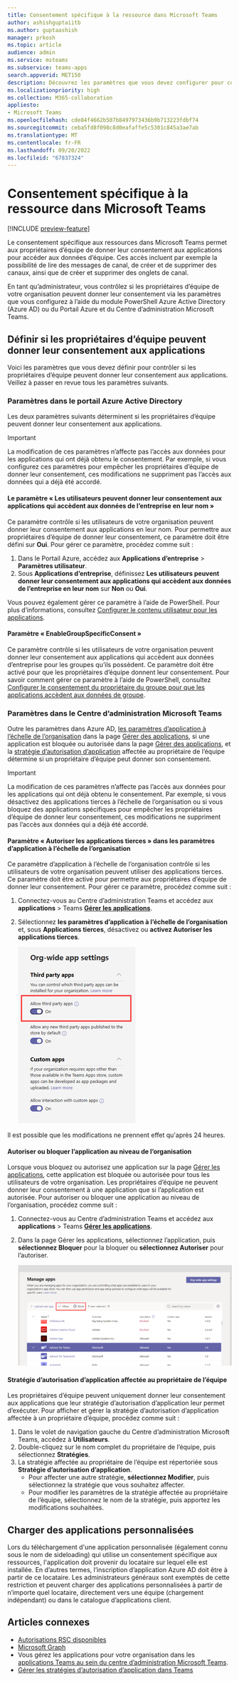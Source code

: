 ```yaml
---
title: Consentement spécifique à la ressource dans Microsoft Teams
author: ashishguptaiitb
ms.author: guptaashish
manager: prkosh
ms.topic: article
audience: admin
ms.service: msteams
ms.subservice: teams-apps
search.appverid: MET150
description: Découvrez les paramètres que vous devez configurer pour contrôler si les propriétaires d’équipes de votre organisation peuvent donner leur consentement aux applications.
ms.localizationpriority: high
ms.collection: M365-collaboration
appliesto:
- Microsoft Teams
ms.openlocfilehash: cde84f4662b507b8497973436b9b713223fdbf74
ms.sourcegitcommit: ceba5fd8f098c8d0eafaffe5c5301c845a3ae7ab
ms.translationtype: MT
ms.contentlocale: fr-FR
ms.lasthandoff: 09/20/2022
ms.locfileid: "67837324"
---
```

# <a name="resource-specific-consent-in-microsoft-teams"></a>Consentement spécifique à la ressource dans Microsoft Teams

[!INCLUDE [preview-feature](includes/preview-feature.md)]

Le consentement spécifique aux ressources dans Microsoft Teams permet aux propriétaires d’équipe de donner leur consentement aux applications pour accéder aux données d’équipe. Ces accès incluent par exemple la possibilité de lire des messages de canal, de créer et de supprimer des canaux, ainsi que de créer et supprimer des onglets de canal.

En tant qu’administrateur, vous contrôlez si les propriétaires d’équipe de votre organisation peuvent donner leur consentement via les paramètres que vous configurez à l’aide du module PowerShell Azure Active Directory (Azure AD) ou du Portail Azure et du Centre d’administration Microsoft Teams.  

## <a name="set-whether-team-owners-can-give-consent-to-apps"></a>Définir si les propriétaires d’équipe peuvent donner leur consentement aux applications

Voici les paramètres que vous devez définir pour contrôler si les propriétaires d’équipe peuvent donner leur consentement aux applications. Veillez à passer en revue tous les paramètres suivants.

### <a name="settings-in-azure-active-directory-portal"></a>Paramètres dans le portail Azure Active Directory

Les deux paramètres suivants déterminent si les propriétaires d’équipe peuvent donner leur consentement aux applications.

> [!IMPORTANT]
> La modification de ces paramètres n’affecte pas l’accès aux données pour les applications qui ont déjà obtenu le consentement. Par exemple, si vous configurez ces paramètres pour empêcher les propriétaires d’équipe de donner leur consentement, ces modifications ne suppriment pas l’accès aux données qui a déjà été accordé.

#### <a name="the-users-can-consent-to-apps-accessing-company-data-on-their-behalf-setting"></a>Le paramètre « Les utilisateurs peuvent donner leur consentement aux applications qui accèdent aux données de l’entreprise en leur nom »

Ce paramètre contrôle si les utilisateurs de votre organisation peuvent donner leur consentement aux applications en leur nom. Pour permettre aux propriétaires d’équipe de donner leur consentement, ce paramètre doit être défini sur **Oui**. Pour gérer ce paramètre, procédez comme suit :

1. Dans le Portail Azure, accédez aux **Applications d’entreprise** > **Paramètres utilisateur**.
2. Sous **Applications d’entreprise**, définissez **Les utilisateurs peuvent donner leur consentement aux applications qui accèdent aux données de l’entreprise en leur nom** sur **Non** ou **Oui**.

Vous pouvez également gérer ce paramètre à l’aide de PowerShell. Pour plus d’informations, consultez [Configurer le contenu utilisateur pour les applications](/azure/active-directory/manage-apps/configure-user-consent#configure-user-consent-to-applications).

#### <a name="the-enablegroupspecificconsent-setting"></a>Paramètre « EnableGroupSpecificConsent »

Ce paramètre contrôle si les utilisateurs de votre organisation peuvent donner leur consentement aux applications qui accèdent aux données d’entreprise pour les groupes qu’ils possèdent. Ce paramètre doit être activé pour que les propriétaires d’équipe donnent leur consentement. Pour savoir comment gérer ce paramètre à l’aide de PowerShell, consultez [Configurer le consentement du propriétaire du groupe pour que les applications accèdent aux données de groupe](/azure/active-directory/manage-apps/configure-user-consent#configure-group-owner-consent-to-apps-accessing-group-data).

### <a name="settings-in-the-microsoft-teams-admin-center"></a>Paramètres dans le Centre d’administration Microsoft Teams

Outre les paramètres dans Azure AD, [les paramètres d’application à l’échelle de l’organisation](manage-apps.md#manage-org-wide-app-settings) dans la page [Gérer des applications](manage-apps.md), si une application est bloquée ou autorisée dans la page [Gérer des applications](manage-apps.md#allow-and-block-apps), et la [stratégie d’autorisation d’application](teams-app-permission-policies.md) affectée au propriétaire de l’équipe détermine si un propriétaire d’équipe peut donner son consentement.

> [!IMPORTANT]
> La modification de ces paramètres n’affecte pas l’accès aux données pour les applications qui ont déjà obtenu le consentement. Par exemple, si vous désactivez des applications tierces à l’échelle de l’organisation ou si vous bloquez des applications spécifiques pour empêcher les propriétaires d’équipe de donner leur consentement, ces modifications ne suppriment pas l’accès aux données qui a déjà été accordé.  

#### <a name="the-allow-third-party-apps-setting-in-org-wide-app-settings"></a>Paramètre « Autoriser les applications tierces » dans les paramètres d’application à l’échelle de l’organisation

Ce paramètre d’application à l’échelle de l’organisation contrôle si les utilisateurs de votre organisation peuvent utiliser des applications tierces. Ce paramètre doit être activé pour permettre aux propriétaires d’équipe de donner leur consentement. Pour gérer ce paramètre, procédez comme suit :

1. Connectez-vous au Centre d’administration Teams et accédez aux **applications** >  Teams **[Gérer les applications](https://admin.teams.microsoft.com/policies/manage-apps)**.
1. Sélectionnez **les paramètres d’application à l’échelle de l’organisation** et, sous **Applications tierces**, désactivez ou **activez Autoriser les applications tierces**.

    ![Capture d’écran du paramètre « Autoriser les applications tierces dans Teams »](media/resource-specific-consent-org-wide-setting.png)

Il est possible que les modifications ne prennent effet qu'après 24 heures.

#### <a name="allow-or-block-the-app-at-the-org-level"></a>Autoriser ou bloquer l’application au niveau de l’organisation

Lorsque vous bloquez ou autorisez une application sur la page [Gérer les applications](manage-apps.md#allow-and-block-apps), cette application est bloquée ou autorisée pour tous les utilisateurs de votre organisation. Les propriétaires d’équipe ne peuvent donner leur consentement à une application que si l’application est autorisée. Pour autoriser ou bloquer une application au niveau de l’organisation, procédez comme suit :

1. Connectez-vous au Centre d’administration Teams et accédez aux **applications** >  Teams **[Gérer les applications](https://admin.teams.microsoft.com/policies/manage-apps)**.
1. Dans la page Gérer les applications, sélectionnez l’application, puis **sélectionnez Bloquer** pour la bloquer ou **sélectionnez Autoriser** pour l’autoriser.

    ![Capture d’écran des applications bloquées dans les paramètres à l’échelle de l’organisation.](media/resource-specific-consent-allow-block-apps.png)

#### <a name="app-permission-policy-assigned-to-the-team-owner"></a>Stratégie d’autorisation d’application affectée au propriétaire de l’équipe

Les propriétaires d’équipe peuvent uniquement donner leur consentement aux applications que leur stratégie d’autorisation d’application leur permet d’exécuter. Pour afficher et gérer la stratégie d’autorisation d’application affectée à un propriétaire d’équipe, procédez comme suit :

1. Dans le volet de navigation gauche du Centre d’administration Microsoft Teams, accédez à **Utilisateurs**.
1. Double-cliquez sur le nom complet du propriétaire de l’équipe, puis sélectionnez **Stratégies**.
1. La stratégie affectée au propriétaire de l’équipe est répertoriée sous **Stratégie d’autorisation d’application**.
    - Pour affecter une autre stratégie, **sélectionnez Modifier**, puis sélectionnez la stratégie que vous souhaitez affecter.
    - Pour modifier les paramètres de la stratégie affectée au propriétaire de l’équipe, sélectionnez le nom de la stratégie, puis apportez les modifications souhaitées.  

## <a name="upload-custom-apps"></a>Charger des applications personnalisées

Lors du téléchargement d'une application personnalisée (également connu sous le nom de sideloading) qui utilise un consentement spécifique aux ressources, l'application doit provenir du locataire sur lequel elle est installée. En d’autres termes, l’inscription d’application Azure AD doit être à partir de ce locataire. Les administrateurs généraux sont exemptés de cette restriction et peuvent charger des applications personnalisées à partir de n’importe quel locataire, directement vers une équipe (chargement indépendant) ou dans le catalogue d’applications client.

## <a name="related-articles"></a>Articles connexes

- [Autorisations RSC disponibles](/microsoftteams/platform/graph-api/rsc/resource-specific-consent)
- [Microsoft Graph](https://developer.microsoft.com/graph)
- Vous gérez les applications pour votre organisation dans les [applications Teams au sein du centre d’administration Microsoft Teams](manage-apps.md).
- [Gérer les stratégies d’autorisation d’application dans Teams](teams-app-permission-policies.md)
